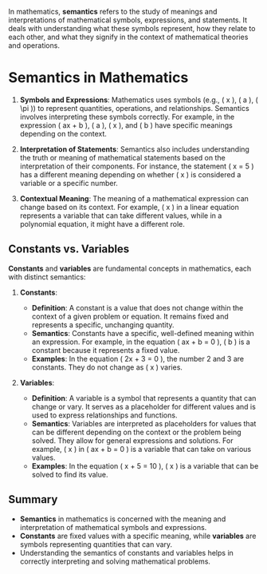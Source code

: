 In mathematics, **semantics** refers to the study of meanings and interpretations of mathematical symbols, expressions, and statements. It deals with understanding what these symbols represent, how they relate to each other, and what they signify in the context of mathematical theories and operations.

# Semantics in Mathematics

1. **Symbols and Expressions**: Mathematics uses symbols (e.g., \( x \), \( a \), \( \pi \)) to represent quantities, operations, and relationships. Semantics involves interpreting these symbols correctly. For example, in the expression \( ax + b \), \( a \), \( x \), and \( b \) have specific meanings depending on the context.

2. **Interpretation of Statements**: Semantics also includes understanding the truth or meaning of mathematical statements based on the interpretation of their components. For instance, the statement \( x = 5 \) has a different meaning depending on whether \( x \) is considered a variable or a specific number.

3. **Contextual Meaning**: The meaning of a mathematical expression can change based on its context. For example, \( x \) in a linear equation represents a variable that can take different values, while in a polynomial equation, it might have a different role.

## Constants vs. Variables

**Constants** and **variables** are fundamental concepts in mathematics, each with distinct semantics:

1. **Constants**:

    - **Definition**: A constant is a value that does not change within the context of a given problem or equation. It remains fixed and represents a specific, unchanging quantity.
   - **Semantics**: Constants have a specific, well-defined meaning within an expression. For example, in the equation \( ax + b = 0 \), \( b \) is a constant because it represents a fixed value.
   - **Examples**: In the equation \( 2x + 3 = 0 \), the number 2 and 3 are constants. They do not change as \( x \) varies.

2. **Variables**:

    - **Definition**: A variable is a symbol that represents a quantity that can change or vary. It serves as a placeholder for different values and is used to express relationships and functions.
   - **Semantics**: Variables are interpreted as placeholders for values that can be different depending on the context or the problem being solved. They allow for general expressions and solutions. For example, \( x \) in \( ax + b = 0 \) is a variable that can take on various values.
   - **Examples**: In the equation \( x + 5 = 10 \), \( x \) is a variable that can be solved to find its value.

## Summary

- **Semantics** in mathematics is concerned with the meaning and interpretation of mathematical symbols and expressions.
- **Constants** are fixed values with a specific meaning, while **variables** are symbols representing quantities that can vary.
- Understanding the semantics of constants and variables helps in correctly interpreting and solving mathematical problems.